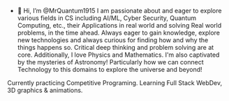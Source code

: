 - 👋 Hi, I’m @MrQuantum1915
I am passionate about and eager to explore various fields in CS including AI/ML, Cyber Security, Quantum Computing, etc., their Applications in real world and solving Real world problems, in the time ahead.
Always eager to gain knowledge, explore new technologies and always curious for finding how and why the things happens so. Critical deep thinking and problem solving are at core.
Additionally, I love Physics and Mathematics. I'm also captivated by the mysteries of Astronomy! Particularly how we can connect Technology to this domains to explore the universe and beyond!

Currently practicing Competitive Programing. Learning Full Stack WebDev, 3D graphics & animations. 

